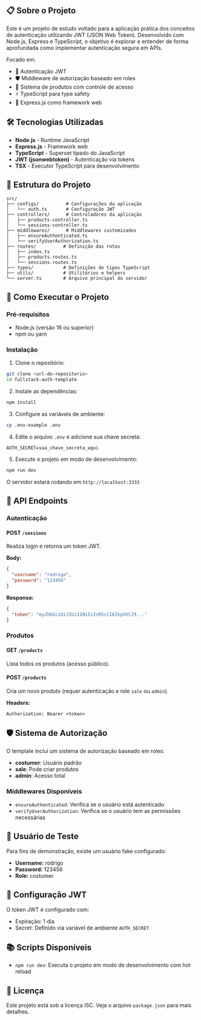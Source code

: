 ## 📋 Sobre o Projeto

Este é um projeto de estudo voltado para a aplicação prática dos conceitos de autenticação utilizando JWT (JSON Web Token). Desenvolvido com Node.js, Express e TypeScript, o objetivo é explorar e entender de forma aprofundada como implementar autenticação segura em APIs.

Focado em:

- 🔐 Autenticação JWT
- 🛡️ Middleware de autorização baseado em roles
- 📝 Sistema de produtos com controle de acesso
- ⚡ TypeScript para type safety
- 🚀 Express.js como framework web

## 🛠️ Tecnologias Utilizadas
- **Node.js** - Runtime JavaScript
- **Express.js** - Framework web
- **TypeScript** - Superset tipado do JavaScript
- **JWT (jsonwebtoken)** - Autenticação via tokens
- **TSX** - Executor TypeScript para desenvolvimento

## 📁 Estrutura do Projeto

```
src/
├── configs/          # Configurações da aplicação
│   └── auth.ts       # Configuração JWT
├── controllers/      # Controladores da aplicação
│   ├── products-controller.ts
│   └── sessions-controller.ts
├── middlewares/      # Middlewares customizados
│   ├── ensureAuthenticated.ts
│   └── verifyUserAuthorization.ts
├── routes/          # Definição das rotas
│   ├── index.ts
│   ├── products.routes.ts
│   └── sessions.routes.ts
├── types/           # Definições de tipos TypeScript
├── utils/           # Utilitários e helpers
└── server.ts        # Arquivo principal do servidor
```

## 🚀 Como Executar o Projeto

### Pré-requisitos

- Node.js (versão 16 ou superior)
- npm ou yarn

### Instalação

1. Clone o repositório:
```bash
git clone <url-do-repositorio>
cd fullstack-auth-template
```

2. Instale as dependências:
```bash
npm install
```

3. Configure as variáveis de ambiente:
```bash
cp .env-example .env
```

4. Edite o arquivo `.env` e adicione sua chave secreta:
```env
AUTH_SECRET=sua_chave_secreta_aqui
```

5. Execute o projeto em modo de desenvolvimento:
```bash
npm run dev
```

O servidor estará rodando em `http://localhost:3333`

## 🔑 API Endpoints

### Autenticação

#### POST `/sessions`
Realiza login e retorna um token JWT.

**Body:**
```json
{
  "username": "rodrigo",
  "password": "123456"
}
```

**Response:**
```json
{
  "token": "eyJhbGciOiJIUzI1NiIsInR5cCI6IkpXVCJ9..."
}
```

### Produtos

#### GET `/products`
Lista todos os produtos (acesso público).

#### POST `/products`
Cria um novo produto (requer autenticação e role `sale` ou `admin`).

**Headers:**
```
Authorization: Bearer <token>
```

## 🛡️ Sistema de Autorização

O template inclui um sistema de autorização baseado em roles:

- **costumer**: Usuário padrão
- **sale**: Pode criar produtos
- **admin**: Acesso total

### Middlewares Disponíveis

- `ensureAuthenticated`: Verifica se o usuário está autenticado
- `verifyUserAuthorization`: Verifica se o usuário tem as permissões necessárias

## 📝 Usuário de Teste

Para fins de demonstração, existe um usuário fake configurado:

- **Username:** rodrigo
- **Password:** 123456
- **Role:** costumer

## 🔧 Configuração JWT

O token JWT é configurado com:
- Expiração: 1 dia
- Secret: Definido via variável de ambiente `AUTH_SECRET`

## 📚 Scripts Disponíveis

- `npm run dev`: Executa o projeto em modo de desenvolvimento com hot reload

## 📄 Licença

Este projeto está sob a licença ISC. Veja o arquivo `package.json` para mais detalhes.
